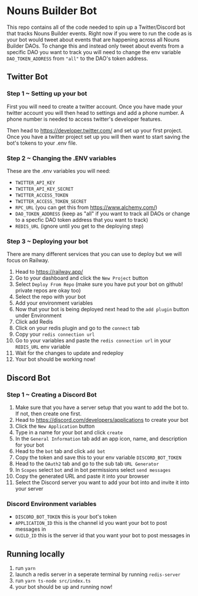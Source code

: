 # Nouns Builder Bot

This repo contains all of the code needed to spin up a Twitter/Discord bot that tracks Nouns Builder events. Right now if you were to run the code as is your bot
would tweet about events that are happening across all Nouns Builder DAOs. To change this and instead only tweet about events from a specific DAO you want to track
you will need to change the env variable `DAO_TOKEN_ADDRESS` from `"all"` to the DAO's token address.

## Twitter Bot

### Step 1 ~ Setting up your bot

First you will need to create a twitter account. Once you have made your twitter account you will then head to settings and add a phone number. A phone number is needed to access twitter's developer features.

Then head to https://developer.twitter.com/ and set up your first project. Once you have a twitter project set up you will then want to start saving the bot's tokens to your .env file.

### Step 2 ~ Changing the .ENV variables

These are the .env variables you will need:

- `TWITTER_API_KEY`
- `TWITTER_API_KEY_SECRET`
- `TWITTER_ACCESS_TOKEN`
- `TWITTER_ACCESS_TOKEN_SECRET`
- `RPC_URL` (you can get this from https://www.alchemy.com/)
- `DAO_TOKEN_ADDRESS` (keep as "all" if you want to track all DAOs or change to a specfic DAO token address that you want to track)
- `REDIS_URL` (ignore until you get to the deploying step)

### Step 3 ~ Deploying your bot

There are many different services that you can use to deploy but we will focus on Railway.

1. Head to https://railway.app/
2. Go to your dashboard and click the `New Project` button
3. Select `Deploy From Repo` (make sure you have put your bot on github! private repos are okay too)
4. Select the repo with your bot
5. Add your environment variables
6. Now that your bot is being deployed next head to the `add plugin` button under Environment
7. Click add Redis
8. Click on your redis plugin and go to the `connect` tab
9. Copy your `redis connection url`
10. Go to your variables and paste the `redis connection url` in your `REDIS_URL` env variable
11. Wait for the changes to update and redeploy
12. Your bot should be working now!

## Discord Bot

### Step 1 ~ Creating a Discord Bot

1. Make sure that you have a server setup that you want to add the bot to. If not, then create one first.
2. Head to https://discord.com/developers/applications to create your bot
3. Click the `New Application` button
4. Type in a name for your bot and click `create`
5. In the `General Information` tab add an app icon, name, and description for your bot
6. Head to the `bot` tab and click `add bot`
7. Copy the token and save this to your env variable `DISCORD_BOT_TOKEN`
8. Head to the `OAuth2` tab and go to the sub tab `URL Generator`
9. In `Scopes` select `bot` and in bot permissions select `send messages`
10. Copy the generated URL and paste it into your browser
11. Select the Discord server you want to add your bot into and invite it into your server

### Discord Environment variables

- `DISCORD_BOT_TOKEN` this is your bot's token
- `APPLICATION_ID` this is the channel id you want your bot to post messages in 
- `GUILD_ID` this is the server id that you want your bot to post messages in

## Running locally

1. run `yarn`
2. launch a redis server in a seperate terminal by running `redis-server`
3. run `yarn ts-node src/index.ts `
4. your bot should be up and running now!
